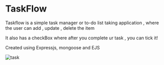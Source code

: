 # TaskFlow

<p>Taskflow is a simple task manager or to-do list taking application , where the user can add , update , delete the item</p> 
<p>It also has a checkBox where after you complete ur task , you can tick it!</p>
<p>Created using Expressjs, mongoose and EJS</p>

![task](https://github.com/PrethamMuthappa/todo/assets/98420696/6583bcbf-0545-4bf9-bff4-3fe30a7c6f16)

